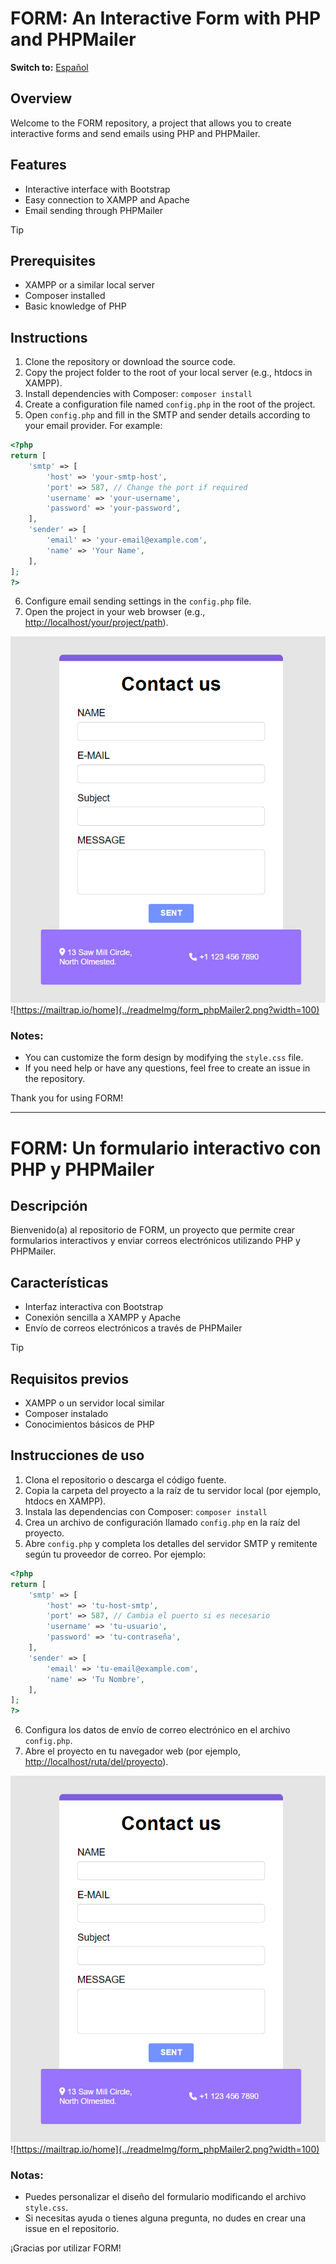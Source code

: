 # FORM: An Interactive Form with PHP and PHPMailer
**Switch to:**
[Español](#form-un-formulario-interactivo-con-php-y-phpmailer)

## Overview
Welcome to the FORM repository, a project that allows you to create interactive forms and send emails using PHP and PHPMailer.

## Features

- Interactive interface with Bootstrap
- Easy connection to XAMPP and Apache
- Email sending through PHPMailer

> [!TIP]
> ## Prerequisites
> - XAMPP or a similar local server
> - Composer installed
> - Basic knowledge of PHP

## Instructions

1. Clone the repository or download the source code.
2. Copy the project folder to the root of your local server (e.g., htdocs in XAMPP).
3. Install dependencies with Composer: `composer install`
4. Create a configuration file named `config.php` in the root of the project.
5. Open `config.php` and fill in the SMTP and sender details according to your email provider. For example:

```php
<?php
return [
    'smtp' => [
        'host' => 'your-smtp-host',
        'port' => 587, // Change the port if required
        'username' => 'your-username',
        'password' => 'your-password',
    ],
    'sender' => [
        'email' => 'your-email@example.com',
        'name' => 'Your Name',
    ],
];
?>
```

6. Configure email sending settings in the `config.php` file.
7. Open the project in your web browser (e.g., [http://localhost/your/project/path](http://localhost/your/project/path)).

![FORM](../readmeImg/form_phpMailer.png?width=100)
![https://mailtrap.io/home](../readmeImg/form_phpMailer2.png?width=100)

### Notes:

- You can customize the form design by modifying the `style.css` file.
- If you need help or have any questions, feel free to create an issue in the repository.

Thank you for using FORM!

---

# FORM: Un formulario interactivo con PHP y PHPMailer

## Descripción
Bienvenido(a) al repositorio de FORM, un proyecto que permite crear formularios interactivos y enviar correos electrónicos utilizando PHP y PHPMailer.

## Características

- Interfaz interactiva con Bootstrap
- Conexión sencilla a XAMPP y Apache
- Envío de correos electrónicos a través de PHPMailer

> [!TIP]
> ## Requisitos previos
> - XAMPP o un servidor local similar
> - Composer instalado
> - Conocimientos básicos de PHP

## Instrucciones de uso

1. Clona el repositorio o descarga el código fuente.
2. Copia la carpeta del proyecto a la raíz de tu servidor local (por ejemplo, htdocs en XAMPP).
3. Instala las dependencias con Composer: `composer install`
4. Crea un archivo de configuración llamado `config.php` en la raíz del proyecto.
5. Abre `config.php` y completa los detalles del servidor SMTP y remitente según tu proveedor de correo. Por ejemplo:

```php
<?php
return [
    'smtp' => [
        'host' => 'tu-host-smtp',
        'port' => 587, // Cambia el puerto si es necesario
        'username' => 'tu-usuario',
        'password' => 'tu-contraseña',
    ],
    'sender' => [
        'email' => 'tu-email@example.com',
        'name' => 'Tu Nombre',
    ],
];
?>
```

6. Configura los datos de envío de correo electrónico en el archivo `config.php`.
7. Abre el proyecto en tu navegador web (por ejemplo, [http://localhost/ruta/del/proyecto](http://localhost/ruta/del/proyecto)).

![FORMULARIO](../readmeImg/form_phpMailer.png?width=100)
![https://mailtrap.io/home](../readmeImg/form_phpMailer2.png?width=100)

### Notas:

- Puedes personalizar el diseño del formulario modificando el archivo `style.css`.
- Si necesitas ayuda o tienes alguna pregunta, no dudes en crear una issue en el repositorio.

¡Gracias por utilizar FORM!